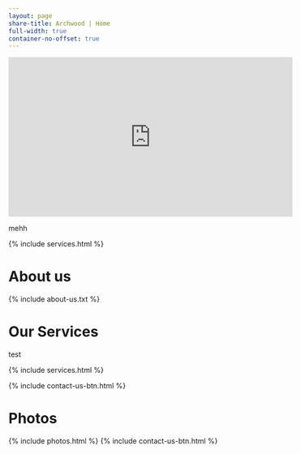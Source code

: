 ```yaml
---
layout: page
share-title: Archwood | Home
full-width: true
container-no-offset: true
---
```


<div class="videoWrapper container-fluid col">
    <iframe
      width="560" height="315"
      src="https://www.youtube.com/embed/5BWrpuD0R68?si=4CHjFL807_tVc8pu&amp;autoplay=1;controls=0;mute=1"
      title="" frameborder="0" 
      allow="accelerometer; autoplay; encrypted-media; gyroscope; picture-in-picture" allowfullscreen></iframe>
</div>

mehh 

{% include services.html %}

<div class="container-lg col-lg-10 offset-lg-1" markdown="1">

# About us
{% include about-us.txt %} 

# Our Services
test

{% include services.html %}

{% include contact-us-btn.html %}

# Photos
{% include photos.html %}
{% include contact-us-btn.html %}

</div>



